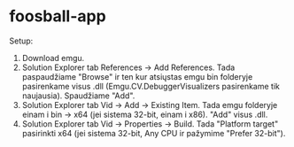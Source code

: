 # foosball-app

Setup:

1. Download emgu.
2. Solution Explorer tab References -> Add References. Tada paspaudžiame "Browse" ir ten kur atsiųstas emgu bin folderyje pasirenkame visus .dll (Emgu.CV.DebuggerVisualizers pasirenkame tik naujausia). Spaudžiame "Add".
3. Solution Explorer tab Vid -> Add -> Existing Item. Tada emgu folderyje einam i bin -> x64 (jei sistema 32-bit, einam i x86). "Add" visus .dll.
4. Solution Explorer tab Vid -> Properties -> Build. Tada "Platform target" pasirinkti x64 (jei sistema 32-bit, Any CPU ir pažymime "Prefer 32-bit").
